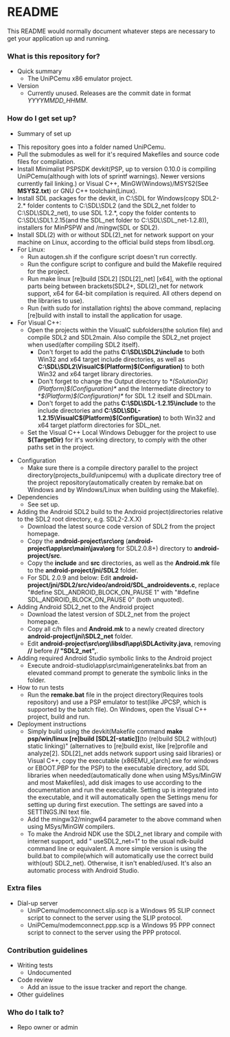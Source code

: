 # README #

This README would normally document whatever steps are necessary to get your application up and running.

### What is this repository for? ###

* Quick summary
	- The UniPCemu x86 emulator project.
* Version
	- Currently unused. Releases are the commit date in format *YYYYMMDD_HHMM*.

### How do I get set up? ###

* Summary of set up
- This repository goes into a folder named UniPCemu.
- Pull the submodules as well for it's required Makefiles and source code files for compilation.
- Install Minimalist PSPSDK devkit(PSP, up to version 0.10.0 is compiling UniPCemu(although with lots of sprintf warnings). Newer versions currently fail linking.) or Visual C++, MinGW(Windows)/MSYS2(See **MSYS2.txt**) or GNU C++ toolchain(Linux).
- Install SDL packages for the devkit, in C:\SDL for Windows(copy SDL2-2.* folder contents to C:\SDL\SDL2 (and the SDL2_net folder to C:\SDL\SDL2_net), to use SDL 1.2.*, copy the folder contents to C:\SDL\SDL1.2.15(and the SDL_net folder to C:\SDL\SDL_net-1.2.8)), installers for MinPSPW and /mingw(SDL or SDL2).
- Install SDL(2) with or without SDL(2)_net for network support on your machine on Linux, according to the official build steps from libsdl.org.
- For Linux:
	- Run autogen.sh if the configure script doesn't run correctly.
	- Run the configure script to configure and build the Makefile required for the project.
	- Run make linux [re]build [SDL2] [SDL[2]_net] [x64], with the optional parts being between brackets(SDL2+, SDL(2)_net for network support, x64 for 64-bit compilation is required. All others depend on the libraries to use).
	- Run (with sudo for installation rights) the above command, replacing [re]build with install to install the application for usage.
- For Visual C++:
	- Open the projects within the VisualC subfolders(the solution file) and compile SDL2 and SDL2main. Also compile the SDL2_net project when used(after compiling SDL2 itself).
		- Don't forget to add the paths **C:\SDL\SDL2\include** to both Win32 and x64 target include directories, as well as **C:\SDL\SDL2\VisualC\$(Platform)\$(Configuration)** to both Win32 and x64 target library directories.
		- Don't forget to change the Output directory to **$(SolutionDir)$(Platform)\$(Configuration)\** and the Intermediate directory to **$(Platform)\$(Configuration)\** for SDL 1.2 itself and SDLmain.
		- Don't forget to add the paths **C:\SDL\SDL-1.2.15\include** to the include directories and **C:\SDL\SDL-1.2.15\VisualC\$(Platform)\$(Configuration)** to both Win32 and x64 target platform directories for SDL_net.
	- Set the Visual C++ Local Windows Debugger for the project to use **$(TargetDir)** for it's working directory, to comply with the other paths set in the project.

* Configuration
	- Make sure there is a compile directory parallel to the project directory(projects_build\unipcemu) with a duplicate directory tree of the project repository(automatically createn by remake.bat on Windows and by Windows/Linux when building using the Makefile).
* Dependencies
	- See set up.
* Adding the Android SDL2 build to the Android project(directories relative to the SDL2 root directory, e.g. SDL2-2.X.X)
	- Download the latest source code version of SDL2 from the project homepage. 
	- Copy the **android-project\src\org** (**android-project\app\src\main\java\org** for SDL2.0.8+) directory to **android-project/src**.
	- Copy the **include** and **src** directories, as well as the **Android.mk** file to the **android-project/jni/SDL2** folder.
	- For SDL 2.0.9 and below: Edit **android-project/jni/SDL2/src/video/android/SDL_androidevents.c**, replace "#define SDL_ANDROID_BLOCK_ON_PAUSE  1" with "#define SDL_ANDROID_BLOCK_ON_PAUSE  0" (both unquoted).
* Adding Android SDL2_net to the Android project
	- Download the latest version of SDL2_net from the project homepage.
	- Copy all c/h files and **Android.mk** to a newly created directory **android-project\jni\SDL2_net** folder.
	- Edit **android-project\src\org\libsdl\app\SDLActivity.java**, removing **//** before **// "SDL2_net",**.
* Adding required Android Studio symbolic links to the Android project
	- Execute android-studio\app\src\main\generatelinks.bat from an elevated command prompt to generate the symbolic links in the folder.
* How to run tests
	- Run the **remake.bat** file in the project directory(Requires tools repository) and use a PSP emulator to test(like JPCSP, which is supported by the batch file). On Windows, open the Visual C++ project, build and run.
* Deployment instructions
	- Simply build using the devkit(Makefile command **make psp/win/linux [re]build [SDL2[-static]]**(to (re)build SDL2 with(out) static linking)" (alternatives to [re]build exist, like [re]profile and analyze[2]. SDL[2]_net adds network support using said libraries) or Visual C++, copy the executable (x86EMU_x[arch].exe for windows or EBOOT.PBP for the PSP) to the executable directory, add SDL libraries when needed(automatically done when using MSys/MinGW and most Makefiles), add disk images to use according to the documentation and run the executable. Setting up is integrated into the executable, and it will automatically open the Settings menu for setting up during first execution. The settings are saved into a SETTINGS.INI text file.
	- Add the mingw32/mingw64 parameter to the above command when using MSys/MinGW compilers.
	- To make the Android NDK use the SDL2_net library and compile with internet support, add " useSDL2_net=1" to the usual ndk-build command line or equivalent. A more simple version is using the build.bat to compile(which will automatically use the correct build with(out) SDL2_net). Otherwise, it isn't enabled/used. It's also an automatic process with Android Studio.

### Extra files ###

* Dial-up server
	- UniPCemu/modemconnect.slip.scp is a Windows 95 SLIP connect script to connect to the server using the SLIP protocol.
	- UniPCemu/modemconnect.ppp.scp is a Windows 95 PPP connect script to connect to the server using the PPP protocol. 

### Contribution guidelines ###

* Writing tests
	- Undocumented
* Code review
	- Add an issue to the issue tracker and report the change.
* Other guidelines

### Who do I talk to? ###

* Repo owner or admin
